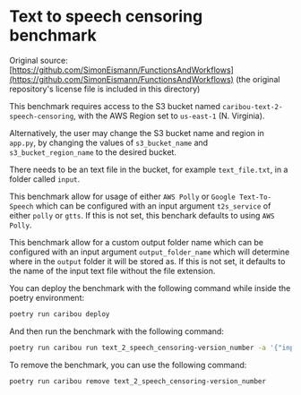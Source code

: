 # Text to speech censoring benchmark

Original source: [https://github.com/SimonEismann/FunctionsAndWorkflows](https://github.com/SimonEismann/FunctionsAndWorkflows) (the original repository's license file is included in this directory)

This benchmark requires access to the S3 bucket named `caribou-text-2-speech-censoring`,
with the AWS Region set to `us-east-1` (N. Virginia).

Alternatively, the user may change the S3 bucket name and region in `app.py`, by changing the values of `s3_bucket_name` and `s3_bucket_region_name` to the desired bucket.

There needs to be an text file in the bucket, for example `text_file.txt`, in a folder called `input`.

This benchmark allow for usage of either `AWS Polly` or `Google Text-To-Speech` which
can be configured with an input argument `t2s_service` of either `polly` or `gtts`.
If this is not set, this benchark defaults to using `AWS Polly`.

This benchmark allow for a custom output folder name which can be configured with
an input argument `output_folder_name` which will determine where in the `output` folder
it will be stored as. If this is not set, it defaults to the name of the input text file
without the file extension.

You can deploy the benchmark with the following command while inside the poetry environment:

```bash
poetry run caribou deploy
```

And then run the benchmark with the following command:

```bash
poetry run caribou run text_2_speech_censoring-version_number -a '{"input_file": "text_file.txt", "t2s_service": "polly"}'
```

To remove the benchmark, you can use the following command:

```bash
poetry run caribou remove text_2_speech_censoring-version_number
```
